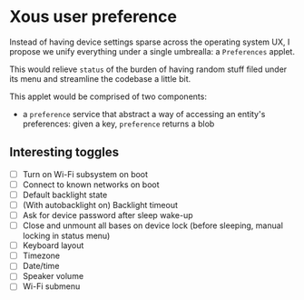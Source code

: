 # Xous user preference

Instead of having device settings sparse across the operating system UX, I propose we unify everything under a single umbrealla: a `Preferences` applet.

This would relieve `status` of the burden of having random stuff filed under its menu and streamline the codebase a little bit.

This applet would be comprised of two components:
 - a `preference` service that abstract a way of accessing an entity's preferences: given a key, `preference` returns a blob 

## Interesting toggles 

- [ ] Turn on Wi-Fi subsystem on boot
- [ ] Connect to known networks on boot
- [ ] Default backlight state
- [ ] (With autobacklight on) Backlight timeout
- [ ] Ask for device password after sleep wake-up
- [ ] Close and unmount all bases on device lock (before sleeping, manual locking in status menu)
- [ ] Keyboard layout
- [ ] Timezone
- [ ] Date/time
- [ ] Speaker volume
- [ ] Wi-Fi submenu